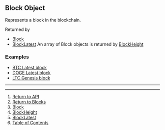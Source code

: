 ## Block Object


Represents a block in the blockchain.

Returned by 
* [Block](../block/)
* [BlockLatest](../blockLatest/)
An array of Block objects is returned by [BlockHeight](../blockHeight/)
















### Examples
* [BTC Latest block](https://api.blockstrap.com/v0/btc/blockLatest)
* [DOGE Latest block](https://api.blockstrap.com/v0/doge/blockLatest)
* [LTC Genesis block](https://api.blockstrap.com/v0/ltc/blockLatest)

---


---

1. [Return to API](../../../)
1. [Return to Blocks](../)
1. [Block](../block/)
1. [BlockHeight](../blockHeight/)
1. [BlockLatest](../blockLatest/)
1. [Table of Contents](../../../../)
